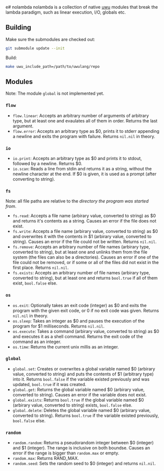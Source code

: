 e# nolambda
nolambda is a collection of native [uwu](https://github.com/EliasFleckenstein03/uwulang) modules that break the lambda paradigm, such as linear execution, I/O, globals etc.

## Building

Make sure the submodules are checked out:

```sh
git submodule update --init
```

Build:

```sh
make uwu_include_path=/path/to/uwulang/repo
```

## Modules

Note: The module `global` is not implemented yet.

### `flow`

- `flow.linear`: Accepts an arbitrary number of arguments of arbitrary type, but at least one and evaulates all of them in order. Returns the last argument.
- `flow.error`: Accepts an arbitrary type as $0, prints it to stderr appending a newline and exits the program with failure. Returns `nil.nil` in theory.

### `io`

- `io.print`: Accepts an arbitrary type as $0 and prints it to stdout, followed by a newline. Returns $0.
- `io.scan`: Reads a line from stdin and returns it as a string, without the newline character at the end. If $0 is given, it is used as a prompt (after converting to string).

### `fs`

Note: all file paths are relative to the _directory the program was started from_.

- `fs.read`: Accepts a file name (arbirary value, converted to string) as $0 and returns it's contents as a string. Causes an error if the file does not exist.
- `fs.write`: Accepts a file name (arbirary value, converted to string) as $0 and overwrites it with the contents in $1 (arbirary value, converted to string). Causes an error if the file could not be written. Returns `nil.nil`.
- `fs.remove`: Accepts an arbitrary number of file names (arbirary type, converted to string), but at least one and unlinks them from the file system (the files can also be a directories). Causes an error if one of the file could not be removed, or if some or all of the files did not exist in the first place. Returns `nil.nil`.
- `fs.exists`: Accepts an arbitrary number of file names (arbirary type, converted to string), but at least one and returns `bool.true` if all of them exist, `bool.false` else.

### `os`

- `os.exit`: Optionally takes an exit code (integer) as $0 and exits the program with the given exit code, or 0 if no exit code was given. Returns `nil.nil` in theory.
- `os.sleep`: Takes an integer as $0 and pauses the execution of the program for $1 milliseconds. Returns `nil.nil`.
- `os.execute`: Takes a command (arbirary value, converted to string) as $0 and executes it as a shell command. Returns the exit code of the command as an integer.
- `os.time`: Returns the current unix millis as an integer.

### `global`

- `global.set`: Creates or overwrites a global variable named $0 (arbirary value, converted to string) and puts the contents of $1 (arbitrary type) into it. Returns `bool.false` if the variable existed previously and was updated, `bool.true` if it was created.
- `global.get`: Returns the global variable named $0 (arbirary value, converted to string). Causes an error if the variable does not exist.
- `global.exists`: Returns `bool.true` if the global variable named $0 (arbirary value, converted to string) exists, `bool.false` else.
- `global.delete`: Deletes the global variable named $0 (arbirary value, converted to string). Returns `bool.true` if the variable existed previously, `bool.false` else.

### `random`

- `random.random`: Returns a pseudorandom integer between $0 (integer) and $1 (integer). The range is inclusive on both boundse. Causes an error if the range is bigger than `random.max` or empty.
- `random.max`: Returns RAND_MAX.
- `random.seed`: Sets the random seed to $0 (integer) and returns `nil.nil`.
